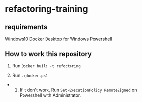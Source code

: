 # refactoring-training
## requirements
Windows10
Docker Desktop for Windows
Powershell

## How to work this repository

1. Run `Docker build -t refoctoring`

2. Run `.\docker.ps1`

- 1. If it don't work, Run `Set-ExecutionPolicy RemoteSigned` on Powershell with Administrator.
